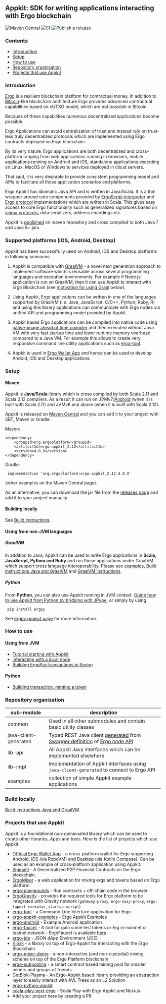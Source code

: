 ## Appkit: SDK for writing applications interacting with Ergo blockchain

![Maven Central](http://maven-badges.herokuapp.com/maven-central/org.ergoplatform%20/ergo-appkit_2.12/badge.svg)
[![CI](https://github.com/ergoplatform/ergo-appkit/actions/workflows/ci.yml/badge.svg)](https://github.com/ergoplatform/ergo-appkit/actions/workflows/ci.yml)
[![Publish a release](https://github.com/ergoplatform/ergo-appkit/actions/workflows/release.yml/badge.svg)](https://github.com/ergoplatform/ergo-appkit/actions/workflows/release.yml)

### Contents
- [Introduction](#introduction)
- [Setup](#setup)
- [How to use](#how-to-use)
- [Repository organisation](#repository-organization)
- [Projects that use Appkit](#projects-that-use-appkit)

### Introduction
[Ergo](https://ergoplatform.org/en/) is a resilient blockchain platform for
contractual money. In addition to [Bitcoin](https://bitcoin.org/en/)-like
blockchain architecture Ergo provides advanced contractual capabilities based on
eUTXO model, which are not possible in Bitcoin.

Because of these capabilities numerous decentralized applications become
possible.

Ergo Applications can avoid centralization of trust and instead rely on
trust-less truly decentralized protocols which are implemented using Ergo
contracts deployed on Ergo blockchain.

By its very nature, Ergo applications are both decentralized and cross-platform
ranging from web applications running in browsers, mobile applications running
on Android and iOS, standalone applications executing on Linux, MacOS or Windows
to services deployed in cloud servers.

That said, it is very desirable to provide consistent programming model and APIs
to facilitate all those application scenarios and platforms.

Ergo Appkit has idiomatic Java API and is written in Java/Scala. It is a thin
wrapper around core components provided by [ErgoScript
interpreter](https://github.com/ScorexFoundation/sigmastate-interpreter) and
[Ergo protocol](https://github.com/ergoplatform/ergo) implementations which are
written in Scala. This gives easy access to core Ergo functionality such as generalized
signatures based on [sigma
protocols](https://hackernoon.com/sigma-protocols-for-the-working-programmer), data
serializers, address encodings etc.

Appkit is [published](https://mvnrepository.com/artifact/org.ergoplatform/ergo-appkit) on
maven repository and cross compiled to both Java 7 and Java 8+ jars.

### Supported platforms (iOS, Android, Desktop)

Appkit has been successfully used on Android, iOS and Desktop platforms in following
scenarios:

1. Appkit is compatible with [GraalVM](https://www.graalvm.org) - a
novel next generation approach to implement software which is reusable across
several programming languages and execution environments. For example if Node.js
application is run on GraalVM, then it can use Appkit to interact with Ergo
Blockchain (see [motivation for using Graal](#why-graal) below). 

2. Using Appkit,  Ergo applications can be written in one of the languages supported
by GraalVM (i.e. Java, JavaScript, C/C++, Python, Ruby, R) and using this
library applications can communicate with Ergo nodes via unified API and
programming model provided by Appkit.

3. Appkit based Ergo applications
can be compiled into native code using [native-image ahead of time
compiler](https://www.graalvm.org/latest/reference-manual/native-image/) and then
executed without Java VM with very fast startup time and lower runtime memory
overhead compared to a Java VM. For example this allows to create very
responsive command line utility applications such as
[ergo-tool](https://github.com/ergoplatform/ergo-tool).

4. Appkit is used in [Ergo Wallet App](https://github.com/ergoplatform/ergo-wallet-app)
   and hence can be used to develop Andoid, iOS and Desktop applications.

### Setup

#### Maven

Appkit is **Java/Scala** library which is cross compiled by both Scala 2.11 and Scala 2.12
compilers. As a result it can run on JVMv7/[Android](https://github.com/aslesarenko/ergo-android) 
(when it is built with Scala 2.11) and JVMv8 and above (when it is built with Scala 2.12).

Appkit is released on [Maven Central](https://mvnrepository.com/artifact/org.ergoplatform/ergo-appkit) 
and you can add it to your project with SBT, Maven or Gradle:

Maven: 

    <dependency>
        <groupId>org.ergoplatform</groupId>
        <artifactId>ergo-appkit_2.12</artifactId>
        <version>4.0.9</version>
    </dependency>

Gradle:

     implementation 'org.ergoplatform:ergo-appkit_2.12:4.0.9'

(other examples on the Maven Central page).

As an alternative, you can download the jar file from the 
[releases page](https://github.com/ergoplatform/ergo-appkit/releases) and add it to your project manually.

#### Building locally

See [Build instructions](BUILD.md).

#### Using from non-JVM languages

##### GraalVM
In addition to Java, Appkit can be used to write Ergo applications in **Scala, JavaScript,
Python and Ruby** and run those applications under GraalVM, which support cross
language interoperability.
Please see [examples](https://github.com/aslesarenko/ergo-appkit-examples), 
[Build instructions Java and GraalVM](BUILD.md) and [GraalVM instructions](graalvm.md).

##### Python 
From **Python**, you can also use Appkit running in JVM context. 
[Guide how to use Appkit from Python by bridging with JPype](https://github.com/ergoplatform/ergo-appkit/wiki/Using-Appkit-from-Python), 
or simply by using

     pip install ergpy

See [ergpy project page](https://github.com/mgpai22/ergpy) for more information.


### How to use

#### Using from JVM 

* [Tutorial starting with Appkit](https://github.com/ergoplatform/ergo-appkit/wiki/Tutorial-starting-with-Appkit-on-Gradle-projects)
* [Interacting with a local node](https://github.com/ergoplatform/ergo-appkit/wiki/Interacting-with-a-local-node)
* [Building ErgoPay transactions in Spring](https://medium.com/@bschulte19e/implement-a-dapp-using-ergopay-d95e17a51410)

#### Python

* [Building transaction, minting a token](https://github.com/ergoplatform/ergo-appkit/wiki/Using-Appkit-from-Python)

### Repository organization

| sub-module  | description |
|---|-----|
| common  |  Used in all other submodules and contain basic utility classes |
| java-client-generated  | Typed REST Java client [generated](https://swagger.io/tools/swagger-codegen/) from [Swagger definition](https://swagger.io/specification/) of [Ergo node API](https://github.com/ergoplatform/ergo/blob/master/src/main/resources/api/openapi.yaml) |
| lib-api   | All Appkit Java interfaces which can be implemented elsewhere |
| lib-impl  | Implementation of Appkit interfaces using `java-client-generated` to connect to Ergo API  |
| examples | collection of simple Appkit example applications   |

### Build locally

[Build instructions Java and GraalVM](BUILD.md)

### Projects that use Appkit

Appkit is a foundational non-opinionated library which can be used to create other
libraries, Apps and tools. Here is the list of projects which use Appkit. 

- [Official Ergo Wallet App](https://github.com/ergoplatform/ergo-wallet-app) - a cross-platform wallet for Ergo supporting Android, iOS (via RoboVM) and Desktop (via Kotlin Compose). Can be used as an example of cross-platform application using Appkit.
- [SigmaFi](https://github.com/K-Singh/Sigma-Finance) - A Decentralized P2P Financial Contracts on the Ergo blockchain.
- [ErgoMixer](https://github.com/ergoMixer/ergoMixBack) - a web application for mixing ergs and tokens based on Ergo platform
- [ergo-playgrounds](https://github.com/ergoplatform/ergo-playgrounds) - Run contracts + off-chain code in the browser
- [ErgoGravity](https://github.com/ErgoGravity) - provides the required tools for Ergo platform to be integrated with Gravity network (`gateway-proxy`, `ergo-susy-proxy`, `ergo-luport-executor`, `startup-script`)
- [ergo-tool](https://github.com/ergoplatform/ergo-tool) - a Command Line Interface application for Ergo
- [ergo-appkit-examples](https://github.com/aslesarenko/ergo-appkit-examples) - Ergo Appkit Examples
- [ergo-android](https://github.com/aslesarenko/ergo-android) - Example Android application 
- [ergo-faucet](https://github.com/zargarzadehm/ergo-faucet) - A tool for gain some test tokens or Erg in mainnet or testnet network - ErgoFaucet is available [here](https://ergofaucet.org) 
- [ergo-jde](https://github.com/ergoplatform/ergo-jde) - JSON dApp Environment (JDE)
- [Kiosk](https://github.com/scalahub/Kiosk) - a library on top of Ergo-Appkit for interacting with the Ergo Blockchain
- [ergo-mixer-demo](https://github.com/anon92048/ergo-mixer-demo) - a non-interactive (and non-custodial) mixing scheme on top of the Ergo Platform blockchain
- [ergo-subpooling](https://github.com/K-Singh/ergo-subpooling) - a smart contract based mining pool for smaller miners and groups of friends
- [GetBlok-Plasma](https://github.com/GetBlok-io/GetBlok-Plasma) - An Ergo-Appkit based library providing an abstraction layer to easily interact with AVL Trees as an L2 Solution
- [ergo-python-appkit](https://github.com/ergo-pad/ergo-python-appkit)
- [scala-play-next-ergo](https://github.com/kii-dot/scala-play-next-ergo) - Scala Play with Ergo Appkit and NextJs
- Add your project here by creating a PR
